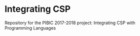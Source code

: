 # Integrating CSP
Repository for the PIBIC 2017-2018 project: Integrating CSP with Programming Languages
